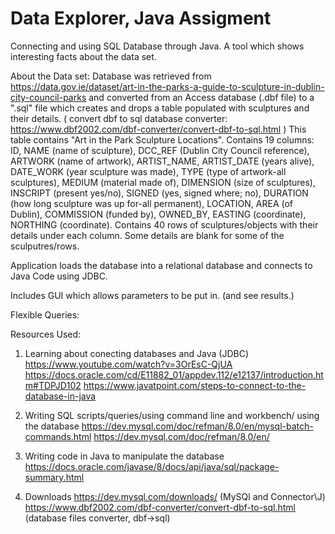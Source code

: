 # Data Explorer, Java Assigment
Connecting and using SQL Database through Java.
A tool which shows interesting facts about the data set.

About the Data set: 
Database was retrieved from https://data.gov.ie/dataset/art-in-the-parks-a-guide-to-sculpture-in-dublin-city-council-parks 
and converted from an Access database (.dbf file) to a ".sql" file which creates and drops a table populated with sculptures and their details.
( convert dbf to sql database converter:
https://www.dbf2002.com/dbf-converter/convert-dbf-to-sql.html )
This table contains "Art in the Park Sculpture Locations". 
Contains 19 columns: ID, NAME (name of sculpture), DCC_REF (Dublin City Council reference), ARTWORK (name of artwork), ARTIST_NAME, ARTIST_DATE (years alive), DATE_WORK (year sculpture was made), TYPE (type of artwork-all sculptures), MEDIUM (material made of), DIMENSION (size of sculptures), INSCRIPT (present yes/no), SIGNED (yes, signed where; no), DURATION (how long sculpture was up for-all permanent), LOCATION, AREA (of Dublin), COMMISSION (funded by), OWNED_BY, EASTING (coordinate), NORTHING (coordinate).
Contains 40 rows of sculptures/objects with their details under each column. Some details are blank for some of the sculputres/rows.

Application loads the database into a relational database and connects to Java Code using JDBC.

Includes GUI which allows parameters to be put in. (and see results.)

Flexible Queries:

Resources Used:
1. Learning about conecting databases and Java (JDBC)
https://www.youtube.com/watch?v=3OrEsC-QjUA
https://docs.oracle.com/cd/E11882_01/appdev.112/e12137/introduction.htm#TDPJD102
https://www.javatpoint.com/steps-to-connect-to-the-database-in-java

2. Writing SQL scripts/queries/using command line and workbench/ using the database
https://dev.mysql.com/doc/refman/8.0/en/mysql-batch-commands.html
https://dev.mysql.com/doc/refman/8.0/en/

3. Writing code in Java to manipulate the database
https://docs.oracle.com/javase/8/docs/api/java/sql/package-summary.html

4. Downloads
https://dev.mysql.com/downloads/   (MySQl and Connector\J)
https://www.dbf2002.com/dbf-converter/convert-dbf-to-sql.html  (database files converter, dbf->sql)
